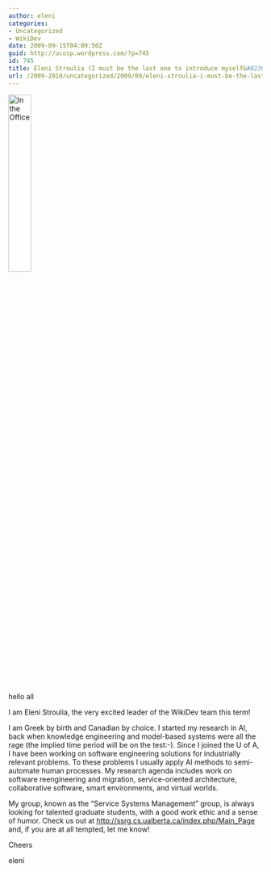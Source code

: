 ```yaml
---
author: eleni
categories:
- Uncategorized
- WikiDev
date: 2009-09-15T04:09:50Z
guid: http://ucosp.wordpress.com/?p=745
id: 745
title: Eleni Stroulia (I must be the last one to introduce myself&#8230;)
url: /2009-2010/uncategorized/2009/09/eleni-stroulia-i-must-be-the-last-one-to-introduce-myself/
---
```


<img src="http://www.cs.ualberta.ca/~stroulia/EleniInTheOffice.jpg" width="30%" alt="In the Office" />
  
hello all
  
I am Eleni Stroulia, the very excited leader of the WikiDev team this term!

I am Greek by birth and Canadian by choice. I started my research in AI, back when knowledge engineering and model-based systems were all the rage (the implied time period will be on the test:-). Since I joined the U of A, I have been working on software engineering solutions for industrially relevant problems. To these problems I usually apply AI methods to semi-automate human processes. My research agenda includes work on software reengineering and migration, service-oriented architecture, collaborative software, smart environments, and virtual worlds.

My group, known as the &#8220;Service Systems Management&#8221; group, is always looking for talented graduate students, with a good work ethic and a sense of humor. Check us out at <http://ssrg.cs.ualberta.ca/index.php/Main_Page> and, if you are at all tempted, let me know!

Cheers
  
eleni